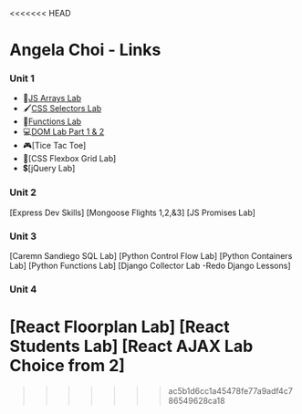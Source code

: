 <<<<<<< HEAD
# Angela Choi - Links

### Unit 1
* 🔎[JS Arrays Lab](https://github.com/angelamchoi/js-array-lab/blob/main/index.js)
* 🖌[CSS Selectors Lab](https://github.com/angelamchoi/CSS-Selectors_Lab)
* 🎡[Functions Lab](https://github.com/angelamchoi/js-functions-lab)
* 💻[DOM Lab Part 1 & 2](https://github.com/angelamchoi/js-dom-lab)
* 🎮[Tice Tac Toe]
* 💪[CSS Flexbox Grid Lab]
* 💲[jQuery Lab]


### Unit 2
[Express Dev Skills]
[Mongoose Flights 1,2,&3]
[JS Promises Lab]

### Unit 3
[Caremn Sandiego SQL Lab]
[Python Control Flow Lab]
[Python Containers Lab]
[Python Functions Lab]
[Django Collector Lab -Redo Django Lessons]

### Unit 4
[React Floorplan Lab]
[React Students Lab]
[React AJAX Lab Choice from 2]
=======
>>>>>>> ac5b1d6cc1a45478fe77a9adf4c786549628ca18
